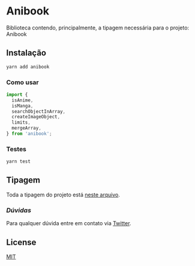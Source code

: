 # Anibook

Biblioteca contendo, principalmente, a tipagem necessária para o projeto: Anibook

## Instalação

```sh
yarn add anibook
```

### Como usar

```js
import {
  isAnime,
  isManga,
  searchObjectInArray,
  createImageObject,
  limits,
  mergeArray,
} from 'anibook';
```

### **Testes**

```sh
yarn test
```

## **Tipagem**

Toda a tipagem do projeto está [neste arquivo](https://github.com/Bruce2107/anibook/blob/master/index.d.ts).

### _Dúvidas_

Para qualquer dúvida entre em contato via [Twitter](https://twitter.com/Bruce2107).

## License

[MIT](https://github.com/Bruce2107/anibook/blob/master/LICENSE)
